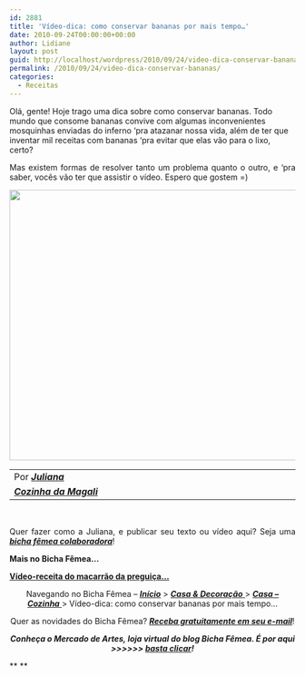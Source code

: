 ```yaml
---
id: 2881
title: 'Vídeo-dica: como conservar bananas por mais tempo…'
date: 2010-09-24T00:00:00+00:00
author: Lidiane
layout: post
guid: http://localhost/wordpress/2010/09/24/video-dica-conservar-bananas/
permalink: /2010/09/24/video-dica-conservar-bananas/
categories:
  - Receitas
---
```

Olá, gente! Hoje trago uma dica sobre como conservar bananas. Todo mundo que consome bananas convive com algumas inconvenientes mosquinhas enviadas do inferno ‘pra atazanar nossa vida, além de ter que inventar mil receitas com bananas ‘pra evitar que elas vão para o lixo, certo?

<p style="text-align: justify;">
  Mas existem formas de resolver tanto um problema quanto o outro, e ‘pra saber, vocês vão ter que assistir o vídeo. Espero que gostem =)
</p>

<!--more-->

<p style="text-align: center;">
  <a href="http://vimeo.com/14781950" target="_blank"><img class="alignnone size-full wp-image-5227" title="vídeo-dica sobre conservação de bananas" src="http://www.trololodemulher.com.br/blog/wp-content/uploads/2010/09/video-dica-sobre-conservacao-de-bananas.jpg" alt="" width="638" height="477" /></a>
</p>

<table border="0" cellspacing="0" cellpadding="0" width="600">
  <tr>
    <td width="600" valign="top">
      Por <strong><em><a href="http://www.trololodemulher.com.br/category/bicha-femea-colaboradora/juliana/" target="_self">Juliana</a></em></strong>
    </td>
  </tr>
  
  <tr>
    <td width="600" valign="top">
      <strong><em><a href="http://www.cozinhamagali.blogspot.com/" target="_blank">Cozinha da Magali</a></em></strong>
    </td>
  </tr>
</table>

<p style="text-align: justify;">
   
</p>

<p style="text-align: justify;">
  Quer fazer como a Juliana, e publicar seu texto ou vídeo aqui? Seja uma <strong><em><a href="http://www.trololodemulher.com.br/colabore/" target="_self">bicha fêmea colaboradora</a></em></strong>!
</p>

**Mais no Bicha Fêmea…**

**<a href="http://www.trololodemulher.com.br/2010/09/15/video-receita-macarrao/" target="_self">Vídeo-receita do macarrão da preguiça&#8230;</a>**

<p style="text-align: center;">
  Navegando no Bicha Fêmea – <strong><em><a href="http://www.trololodemulher.com.br/">Início</a></em></strong> > <a href="http://www.trololodemulher.com.br/casaedecoracao/" target="_self"><strong><em>Casa</em></strong><strong><em> & Decoração</em></strong> </a>> <a href="http://www.trololodemulher.com.br/category/casa-cozinha/" target="_self"><strong><em>Casa – Cozinha</em></strong> </a>> Vídeo-dica: como conservar bananas por mais tempo…
</p>

<p style="text-align: center;">
  Quer as novidades do Bicha Fêmea? <strong><em><a href="http://feedburner.google.com/fb/a/mailverify?uri=blogbichafemea&loc=pt_BR">Receba gratuitamente em seu e-mail</a></em></strong>!
</p>

<p style="text-align: center;">
  <strong><em>Conheça o Mercado de Artes, loja virtual do blog Bicha Fêmea. É por aqui >>>>>> </em><a href="http://www.trololodemulher.com.br/loja/" target="_blank"><em>basta clicar</em></a><em>!</em></strong>
</p>

** **